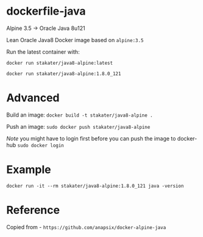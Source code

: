 # dockerfile-java

Alpine 3.5 -> Oracle Java 8u121

Lean Oracle Java8 Docker image based on `alpine:3.5`

Run the latest container with:

`docker run stakater/java8-alpine:latest`

`docker run stakater/java8-alpine:1.8.0_121`

# Advanced

Build an image:
`docker build -t stakater/java8-alpine .`

Push an image:
`sudo docker push stakater/java8-alpine`

_Note_ you might have to login first before you can push the image to docker-hub `sudo docker login`

# Example

`docker run -it --rm stakater/java8-alpine:1.8.0_121 java -version`

# Reference

Copied from - `https://github.com/anapsix/docker-alpine-java`
